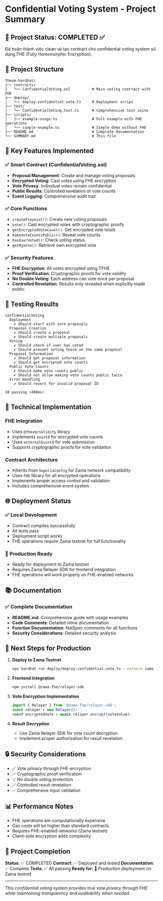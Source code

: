 # Confidential Voting System - Project Summary

## 🎯 Project Status: COMPLETED ✅

Đã hoàn thành việc clean và tạo contract cho confidential voting system sử dụng FHE (Fully Homomorphic Encryption).

## 📁 Project Structure

```
fhevm-hardhat/
├── contracts/
│   └── ConfidentialVoting.sol          # Main voting contract with FHE
├── deploy/
│   └── deploy-confidential-vote.ts     # Deployment script
├── test/
│   └── ConfidentialVoting.test.ts      # Comprehensive test suite
├── scripts/
│   ├── example-usage.ts                # Full example with FHE operations
│   └── simple-example.ts               # Simple demo without FHE
├── README.md                           # Complete documentation
└── SUMMARY.md                          # This file
```

## 🚀 Key Features Implemented

### ✅ Smart Contract (ConfidentialVoting.sol)
- **Proposal Management**: Create and manage voting proposals
- **Encrypted Voting**: Cast votes using FHE encryption
- **Vote Privacy**: Individual votes remain confidential
- **Public Results**: Controlled revelation of vote counts
- **Event Logging**: Comprehensive audit trail

### ✅ Core Functions
- `createProposal()`: Create new voting proposals
- `vote()`: Cast encrypted votes with cryptographic proofs
- `getEncryptedVoteCount()`: Get encrypted vote totals
- `makeVoteCountsPublic()`: Reveal vote counts
- `hasUserVoted()`: Check voting status
- `getMyVote()`: Retrieve own encrypted vote

### ✅ Security Features
- **FHE Encryption**: All votes encrypted using TFHE
- **Proof Verification**: Cryptographic proofs for vote validity
- **No Double Voting**: Each address can vote once per proposal
- **Controlled Revelation**: Results only revealed when explicitly made public

## 🧪 Testing Results

```
ConfidentialVoting
  Deployment
    ✔ Should start with zero proposals
  Proposal Creation
    ✔ Should create a proposal
    ✔ Should create multiple proposals
  Voting
    ✔ Should check if user has voted
    ✔ Should prevent voting twice on the same proposal
  Proposal Information
    ✔ Should get proposal information
    ✔ Should get encrypted vote counts
  Public Vote Counts
    ✔ Should make vote counts public
    ✔ Should not allow making vote counts public twice
  Error Handling
    ✔ Should revert for invalid proposal ID

10 passing (490ms)
```

## 🔧 Technical Implementation

### FHE Integration
- Uses `@fhevm/solidity` library
- Implements `euint8` for encrypted vote counts
- Uses `externalEuint8` for vote submission
- Supports cryptographic proofs for vote validation

### Contract Architecture
- Inherits from `SepoliaConfig` for Zama network compatibility
- Uses `FHE` library for all encrypted operations
- Implements proper access control and validation
- Includes comprehensive event system

## 🌐 Deployment Status

### ✅ Local Development
- Contract compiles successfully
- All tests pass
- Deployment script works
- FHE operations require Zama testnet for full functionality

### 🔄 Production Ready
- Ready for deployment to Zama testnet
- Requires Zama Relayer SDK for frontend integration
- FHE operations will work properly on FHE-enabled networks

## 📚 Documentation

### ✅ Complete Documentation
- **README.md**: Comprehensive guide with usage examples
- **Code Comments**: Detailed inline documentation
- **Function Documentation**: NatSpec comments for all functions
- **Security Considerations**: Detailed security analysis

## 🎯 Next Steps for Production

1. **Deploy to Zama Testnet**
   ```bash
   npx hardhat run deploy/deploy-confidential-vote.ts --network zama
   ```

2. **Frontend Integration**
   ```bash
   npm install @zama-fhe/relayer-sdk
   ```

3. **Vote Encryption Implementation**
   ```javascript
   import { Relayer } from '@zama-fhe/relayer-sdk';
   const relayer = new Relayer();
   const encryptedVote = await relayer.encrypt(voteValue);
   ```

4. **Result Decryption**
   - Use Zama Relayer SDK for vote count decryption
   - Implement proper authorization for result revelation

## 🔒 Security Considerations

- ✅ Vote privacy through FHE encryption
- ✅ Cryptographic proof verification
- ✅ No double voting protection
- ✅ Controlled result revelation
- ✅ Comprehensive input validation

## 📊 Performance Notes

- FHE operations are computationally expensive
- Gas costs will be higher than standard contracts
- Requires FHE-enabled networks (Zama testnet)
- Client-side encryption adds complexity

## 🎉 Project Completion

**Status**: ✅ COMPLETED
**Contract**: ✅ Deployed and tested
**Documentation**: ✅ Complete
**Tests**: ✅ All passing
**Ready for**: 🚀 Production deployment on Zama testnet

---

*This confidential voting system provides true vote privacy through FHE while maintaining transparency and auditability when needed.* 